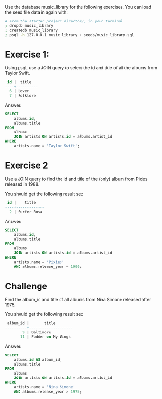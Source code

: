 Use the database music_library for the following exercises. You can load the seed file data in again with:

```bash
# From the starter project directory, in your terminal
; dropdb music_library
; createdb music_library
; psql -h 127.0.0.1 music_library < seeds/music_library.sql
```

# Exercise 1:

Using psql, use a JOIN query to select the id and title of all the albums from Taylor Swift.

```sql
 id |  title
----+----------
  6 | Lover
  7 | Folklore
```

Answer:

```sql
SELECT
	albums.id,
	albums.title
FROM
	albums
	JOIN artists ON artists.id = albums.artist_id
WHERE
	artists.name = 'Taylor Swift';
```

# Exercise 2

Use a JOIN query to find the id and title of the (only) album from Pixies released in 1988.

You should get the following result set:

```sql
 id |    title
----+-------------
  2 | Surfer Rosa
```

Answer:

```sql
SELECT
	albums.id,
	albums.title
FROM
	albums
	JOIN artists ON artists.id = albums.artist_id
WHERE
	artists.name = 'Pixies'
	AND albums.release_year = 1988;
```

# Challenge

Find the album_id and title of all albums from Nina Simone released after 1975.

You should get the following result set:

```sql
 album_id |       title
----------+--------------------
        9 | Baltimore
       11 | Fodder on My Wings
```

Answer:

```sql
SELECT
	albums.id AS album_id,
	albums.title
FROM
	albums
	JOIN artists ON artists.id = albums.artist_id
WHERE
	artists.name = 'Nina Simone'
	AND albums.release_year > 1975;
```
